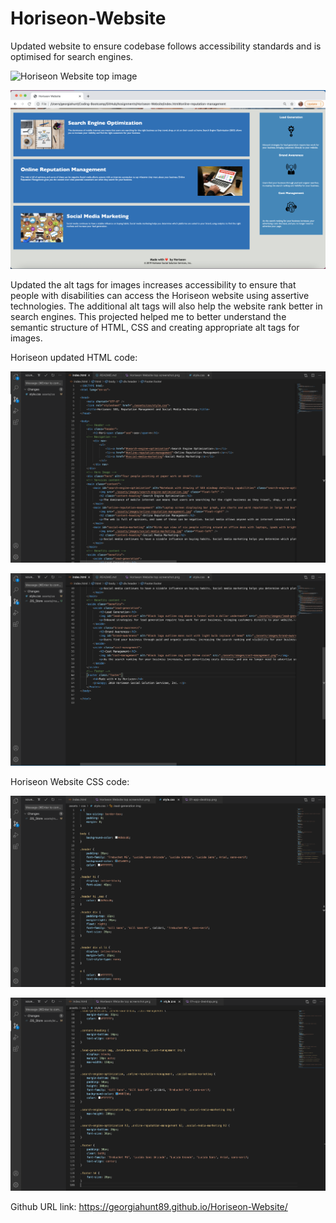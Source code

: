 # Horiseon-Website

Updated website to ensure codebase follows accessibility standards and is optimised for search engines.

![Horiseon Website top image](https://github.com/GeorgiaHunt89/Horiseon-Website/blob/dd2825625597be9bde9b4ac9087fa71117cef4ae/assets/images/Horiseon%20Website%20top%20screenshot.png)

![Horiseon Website bottom image](https://github.com/GeorgiaHunt89/Horiseon-Website/blob/dd2825625597be9bde9b4ac9087fa71117cef4ae/assets/images/Horiseon%20Wesbite%20bottom%20screenshot.png)


Updated the alt tags for images increases accessibility to ensure that people with disabilities can access the Horiseon website using assertive technologies. The additional alt tags will also help the website rank better in search engines.
This projected helped me to better understand the semantic structure of HTML, CSS and creating appropriate alt tags for images. 

Horiseon updated HTML code:

![Horiseon Website HTML top image](https://github.com/GeorgiaHunt89/Horiseon-Website/blob/c47ef32639179f38bddf71b0e45eb74bc5cb56c3/assets/images/Horiseon-Website-HTML-top.png)

![Horiseon Website HTML bottom image](https://github.com/GeorgiaHunt89/Horiseon-Website/blob/b6974881ddb6eeced90534767c5045c12cf2f5c6/assets/images/Horiseon-Website-HTML-bottom.png)

Horiseon Website CSS code:

![Horiseon Website CSS top image](https://github.com/GeorgiaHunt89/Horiseon-Website/blob/61bf09604f2989b8f7e3e185e4d70fa2115c3d8b/assets/images/Horiseon-Website-CSS-top.png)

![Horiseon Website CSS bottom image](https://github.com/GeorgiaHunt89/Horiseon-Website/blob/61bf09604f2989b8f7e3e185e4d70fa2115c3d8b/assets/images/Horiseon-Website-CSS-bottom.png)

Github URL link: https://georgiahunt89.github.io/Horiseon-Website/


